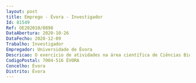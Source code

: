 ```yaml
--- 
layout: post
title: Emprego - Évora - Investigador
Id: 81549
Ref: OE202010/0898
DataAbertura: 2020-10-26
DataFecho: 2020-12-09
Trabalho: Investigador
Empregador: Universidade de Évora
Descricao: O exercício de atividades na área científica de Ciências Biológicas, em regime de contrato de trabalho em funções públicas a termo resolutivo certo pelo prazo de três anos, no âmbito do programa de Contratação de Recursos Humanos Altamente Qualificados (RHAQ), ref.ª ALT20 59 2019 24, com o objetivo de promover no Laboratório de Ciências do Mar (CIEMAR) o desenvolvimento de atividades de transferência e valorização do conhecimento (TVC) para empresas, designadamente de ligações e sinergias entre empresas e centros de I&D, em especial no domínio do desenvolvimento de produtos e serviços, da transferência de tecnologia, com aplicações de interesse público, da inovação aberta através de especialização inteligente, e do apoio tecnológico e da investigação aplicada.
CodigoPostal: 7004-516 ÉVORA
Concelho: Évora
Distrito: Évora
--- 
```

